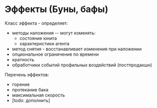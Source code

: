 ﻿
# Эффекты (Буны, бафы) #

Класс эффекта - определяет:

- методы наложения -- могут изменять:
    - состояние юнита
    - характеристики агента
- метод снятия - восстанавливает изменения при наложении
- опциональное ограничение по времени
- кратность
- обработчики событий профильных воздействий (постпродакшн)


Перечень эффектов:

- горение
- протекание бака
- максимальная скорость
- [todo: дополнить]
